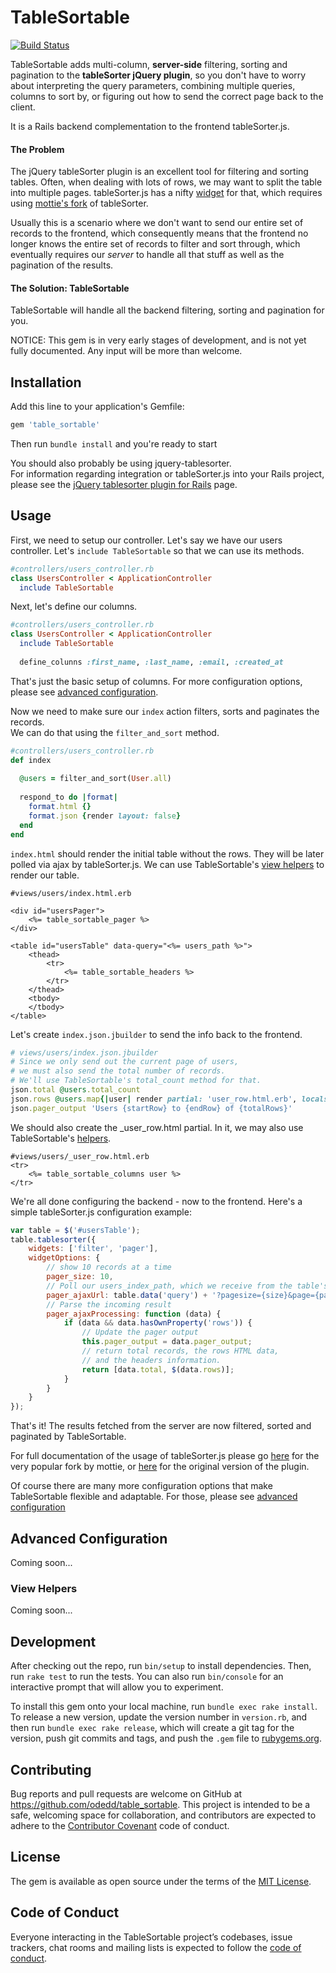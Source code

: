 # TableSortable

[![Build Status](https://travis-ci.org/odedd/table_sortable.svg?branch=master)](https://travis-ci.org/odedd/table_sortable)

TableSortable adds multi-column, **server-side** filtering, sorting and pagination 
to the **tableSorter jQuery plugin**, so you don't have to worry about interpreting the query parameters,
combining multiple queries, columns to sort by, or figuring out how to send the correct page back to the client.

It is a Rails backend complementation to the frontend tableSorter.js.

#### The Problem
The jQuery tableSorter plugin is an excellent tool for filtering and sorting tables. 
Often, when dealing with lots of rows, we may want to split the table into multiple pages. tableSorter.js has a nifty [widget](https://mottie.github.io/tablesorter/docs/example-pager-ajax.html) for that, which requires using [mottie's fork](https://mottie.github.io/tablesorter/docs/index.html) of tableSorter.

Usually this is a scenario where we don't want to send our entire set of records to the frontend,
which consequently means that the frontend no longer knows the entire set of records to filter and sort through,
which eventually requires our *server* to handle all that stuff as well as the pagination of the results.

#### The Solution: TableSortable
TableSortable will handle all the backend filtering, sorting and pagination for you.

NOTICE: This gem is in very early stages of development, and is not yet fully documented.  Any input will be more than welcome.

## Installation

Add this line to your application's Gemfile:

```ruby
gem 'table_sortable'
```

Then run `bundle install` and you're ready to start

You should also probably be using jquery-tablesorter.  
For information regarding integration or tableSorter.js into your Rails project, 
please see the [jQuery tablesorter plugin for Rails](https://github.com/themilkman/jquery-tablesorter-rails) page.

## Usage

First, we need to setup our controller. Let's say we have our users controller. 
Let's `include TableSortable` so that we can use its methods.

```ruby
#controllers/users_controller.rb
class UsersController < ApplicationController
  include TableSortable
```

Next, let's define our columns.
```ruby
#controllers/users_controller.rb
class UsersController < ApplicationController
  include TableSortable
  
  define_colunns :first_name, :last_name, :email, :created_at
```
That's just the basic setup of columns. For more configuration options, please see [advanced configuration](#advanced-configuration).

Now we need to make sure our `index` action filters, sorts and paginates the records.  
We can do that using the `filter_and_sort` method.
```ruby
#controllers/users_controller.rb
def index
  
  @users = filter_and_sort(User.all)
  
  respond_to do |format|
    format.html {}
    format.json {render layout: false}
  end
end
```

`index.html` should render the initial table without the rows. They will be later polled via ajax by
tableSorter.js. We can use TableSortable's [view helpers](#view-helpers) to render our table.
```erb
#views/users/index.html.erb

<div id="usersPager">
    <%= table_sortable_pager %>
</div>

<table id="usersTable" data-query="<%= users_path %>">
    <thead>
        <tr>
            <%= table_sortable_headers %>
        </tr>
    </thead>
    <tbody>
    </tbody>
</table>
```
Let's create `index.json.jbuilder` to send the info back to the frontend.
```ruby
# views/users/index.json.jbuilder
# Since we only send out the current page of users, 
# we must also send the total number of records.
# We'll use TableSortable's total_count method for that.
json.total @users.total_count
json.rows @users.map{|user| render partial: 'user_row.html.erb', locals: {user: user}}.join
json.pager_output 'Users {startRow} to {endRow} of {totalRows}'
```
We should also create the _user_row.html partial. In it, we may also use TableSortable's [helpers](#view-helpers).
```erb
#views/users/_user_row.html.erb
<tr>
    <%= table_sortable_columns user %>
</tr>
```

We're all done configuring the backend - now to the frontend. Here's a simple tableSorter.js configuration example:
```javascript
var table = $('#usersTable');
table.tablesorter({
    widgets: ['filter', 'pager'],
    widgetOptions: {
        // show 10 records at a time
        pager_size: 10,
        // Poll our users_index_path, which we receive from the table's data-query attribute.
        pager_ajaxUrl: table.data('query') + '?pagesize={size}&page={page}&{filterList:fcol}&{sortList:scol}',
        // Parse the incoming result
        pager_ajaxProcessing: function (data) {
            if (data && data.hasOwnProperty('rows')) {
                // Update the pager output
                this.pager_output = data.pager_output;
                // return total records, the rows HTML data,
                // and the headers information.
                return [data.total, $(data.rows)];
            }
        }
    }
});
```
That's it! The results fetched from the server are now filtered, sorted and paginated by TableSortable.

For full documentation of the usage of tableSorter.js please go [here](https://mottie.github.io/tablesorter/docs/index.html) for the very popular fork by mottie, or [here](http://tablesorter.com/docs/) for the original version of the plugin.

Of course there are many more configuration options that make TableSortable flexible and adaptable. For those, please see [advanced configuration](#advanced-configuration)

## Advanced Configuration
Coming soon...

### View Helpers
Coming soon...

## Development

After checking out the repo, run `bin/setup` to install dependencies. Then, run `rake test` to run the tests. You can also run `bin/console` for an interactive prompt that will allow you to experiment.

To install this gem onto your local machine, run `bundle exec rake install`. To release a new version, update the version number in `version.rb`, and then run `bundle exec rake release`, which will create a git tag for the version, push git commits and tags, and push the `.gem` file to [rubygems.org](https://rubygems.org).

## Contributing

Bug reports and pull requests are welcome on GitHub at https://github.com/odedd/table_sortable. This project is intended to be a safe, welcoming space for collaboration, and contributors are expected to adhere to the [Contributor Covenant](http://contributor-covenant.org) code of conduct.

## License

The gem is available as open source under the terms of the [MIT License](http://opensource.org/licenses/MIT).

## Code of Conduct

Everyone interacting in the TableSortable project’s codebases, issue trackers, chat rooms and mailing lists is expected to follow the [code of conduct](https://github.com/[USERNAME]/table_sortable/blob/master/CODE_OF_CONDUCT.md).
